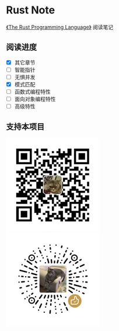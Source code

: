 # Rust Note

[《The Rust Programming Language》](https://doc.rust-lang.org/stable/book/) 阅读笔记

## 阅读进度

- [x] 其它章节
- [ ] 智能指针
- [ ] 无惧并发
- [x] 模式匹配
- [ ] 函数式编程特性
- [ ] 面向对象编程特性
- [ ] 高级特性

## 支持本项目

![alipay](https://raw.githubusercontent.com/neatfx/donation/master/alipay.jpeg)
![wechat-pay](https://raw.githubusercontent.com/neatfx/donation/master/wechat-pay.jpeg)
